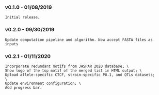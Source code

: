 ### v0.1.0 - 01/08/2019
    Initial release.
### v0.2.0 - 09/30/2019
    Update computation pipeline and algorithm. Now accept FASTA files as inputs
### v0.2.1 - 01/11/2020
    Incorporate redundant motifs from JASPAR 2020 database; \
    Show logo of the top motif of the merged list in HTML output; \
    Upload allele-specific CTCF, strain-specific PU.1, and QTLs datasets; \
    Update environment configuration; \
    Add progress bar.


